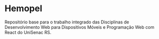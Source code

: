 # Hemopel
Repositório base para o trabalho integrado das Disciplinas de Desenvolvimento Web para Dispositivos Móveis e Programação Web com React do UniSenac RS.

